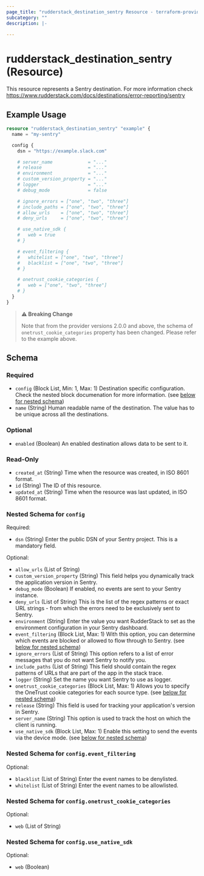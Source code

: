 ```yaml
---
page_title: "rudderstack_destination_sentry Resource - terraform-provider-rudderstack"
subcategory: ""
description: |-
  
---
```


# rudderstack_destination_sentry (Resource)

This resource represents a Sentry destination. For more information check 
https://www.rudderstack.com/docs/destinations/error-reporting/sentry

## Example Usage

```terraform
resource "rudderstack_destination_sentry" "example" {
  name = "my-sentry"

  config {
    dsn = "https://example.slack.com"

    # server_name             = "..."
    # release                 = "..."
    # environment             = "..."
    # custom_version_property = "..."
    # logger                  = "..."
    # debug_mode              = false

    # ignore_errors = ["one", "two", "three"]
    # include_paths = ["one", "two", "three"]
    # allow_urls    = ["one", "two", "three"]
    # deny_urls     = ["one", "two", "three"]

    # use_native_sdk {
    #   web = true
    # }

    # event_filtering {
    #   whitelist = ["one", "two", "three"]
    #   blacklist = ["one", "two", "three"]
    # }

    # onetrust_cookie_categories {
    #   web = ["one", "two", "three"]
    # }
  }
}
```

> **:warning: Breaking Change**
> 
> Note that from the provider versions 2.0.0 and above, the schema of `onetrust_cookie_categories` property has been changed. Please refer to the example above.

<!-- schema generated by tfplugindocs -->
## Schema

### Required

- `config` (Block List, Min: 1, Max: 1) Destination specific configuration. Check the nested block documenation for more information. (see [below for nested schema](#nestedblock--config))
- `name` (String) Human readable name of the destination. The value has to be unique across all the destinations.

### Optional

- `enabled` (Boolean) An enabled destination allows data to be sent to it.

### Read-Only

- `created_at` (String) Time when the resource was created, in ISO 8601 format.
- `id` (String) The ID of this resource.
- `updated_at` (String) Time when the resource was last updated, in ISO 8601 format.

<a id="nestedblock--config"></a>
### Nested Schema for `config`

Required:

- `dsn` (String) Enter the public DSN of your Sentry project. This is a mandatory field.

Optional:

- `allow_urls` (List of String)
- `custom_version_property` (String) This field helps you dynamically track the application version in Sentry.
- `debug_mode` (Boolean) If enabled, no events are sent to your Sentry instance.
- `deny_urls` (List of String) This is the list of the regex patterns or exact URL strings - from which the errors need to be exclusively sent to Sentry.
- `environment` (String) Enter the value you want RudderStack to set as the environment configuration in your Sentry dashboard.
- `event_filtering` (Block List, Max: 1) With this option, you can determine which events are blocked or allowed to flow through to Sentry. (see [below for nested schema](#nestedblock--config--event_filtering))
- `ignore_errors` (List of String) This option refers to a list of error messages that you do not want Sentry to notify you.
- `include_paths` (List of String) This field should contain the regex patterns of URLs that are part of the app in the stack trace.
- `logger` (String) Set the name you want Sentry to use as logger.
- `onetrust_cookie_categories` (Block List, Max: 1) Allows you to specify the OneTrust cookie categories for each source type. (see [below for nested schema](#nestedblock--config--onetrust_cookie_categories))
- `release` (String) This field is used for tracking your application's version in Sentry.
- `server_name` (String) This option is used to track the host on which the client is running.
- `use_native_sdk` (Block List, Max: 1) Enable this setting to send the events via the device mode. (see [below for nested schema](#nestedblock--config--use_native_sdk))

<a id="nestedblock--config--event_filtering"></a>
### Nested Schema for `config.event_filtering`

Optional:

- `blacklist` (List of String) Enter the event names to be denylisted.
- `whitelist` (List of String) Enter the event names to be allowlisted.


<a id="nestedblock--config--onetrust_cookie_categories"></a>
### Nested Schema for `config.onetrust_cookie_categories`

Optional:

- `web` (List of String)


<a id="nestedblock--config--use_native_sdk"></a>
### Nested Schema for `config.use_native_sdk`

Optional:

- `web` (Boolean)
